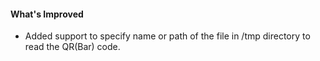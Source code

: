 #### What's Improved
 - Added support to specify name or path of the file in /tmp directory to read the QR(Bar) code.